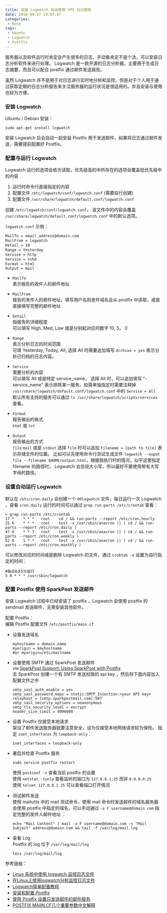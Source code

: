```yaml
---
title: 安装 Logwatch 自动获取 VPS 日志报告
date: 2016-09-27 19:07:47
categories:
 - Note
tags:
 - Ubuntu
 - Logwatch
 - Postfix
---
```

服务器以及软件运行时肯定会产生很多的日志，手动看肯定不是个法，可以安装日志分析软件来进行处理。
Logwatch 是一款开源的日志分析器，主要用于生成日志摘要，而且可以配合 postfix 通过邮件发送报告。  

虽然 Logwatch 并不是用于对日志进行实时地分析和监控，但是对于个人用于通过获取定期的日志分析报告来关注服务器的运行状况是很适用的。并且安装与使用也较为方便。
<!--more-->

### 安装 Logwatch
Ubuntu / Debian 安装：
```
sudo apt-get install logwatch
```
安装 Logwatch 后会自动一起安装 Postfix 用于发送邮件，如果将日志通过邮件发送，需要提前配置好 Postfix。

### 配置与运行 Logwatch  
Logwatch 运行的选项会依次读取，优先级高的中所存在的选项会覆盖低优先级中的内容
1. 运行时命令行直接指定的内容
2. 配置文件 `/etc/logwatch/conf/logwatch.conf` (需要自行创建)
3. 配置文件 `/usr/share/logwatch/default.conf/logwatch.conf`

创建 `/etc/logwatch/conf/logwatch.conf`， 该文件中的内容会覆盖 `/usr/share/logwatch/default.conf/logwatch.conf` 中的默认选项。  

`logwatch.conf` 示例：
```bash
MailTo = email_address@domain.com
MailFrom = logwatch
Detail = 10
Range = Yesterday
Service = http
Service = sshd
Format = html
Output = mail
```

- `MailTo`  
  表示报告的收件人的邮件地址

- `MailFrom`   
  报告的发件人的邮件地址，填写用户名则发件域名会从 postfix 中读取，或是直接填写完整的邮件地址

- `Detail`  
  指报告的详细程度    
  可以填写 High, Med, Low 或是分别起对应的数字 10, 5， 0

- `Range`  
  表示分析日志的时间范围  
  可填 Yesterday, Today, All, 选择 All 时需要追加填写 `Archive = yes` 表示分析已归档的日志内容。

- `Service`  
  需要分析的内容  
  可以填写 All 或是特定 service_name， 选择 All 时，可以追加填写 "-service_name" 表示排除某一服务。如需单独指定时需要注释掉 `/usr/share/logwatch/default.conf/logwatch.conf` 中的 `Service = All`  
  默认所有支持的服务可以通过 `ls /usr/share/logwatch/scripts/services` 查看。

- `Format`    
  报告输出的格式  
  `html` 或 `txt`

- `Output`  
  报告输出的方式  
  `file` `mail` 或是 `stdout`
  选择 `file` 时可以追加 `Filename = [path to file]` 表示存储文件的位置。
  比如可以先使用命令行测试生成文件 `logwatch --ouput file --filename $HOME/output.html`，根据我执行时的情况，似乎这里指定 filename 的路径时， Logwatch 会忽视大小写，所以最好不要使用带有大写字母的路径。

### 设置自动运行 Logwatch  
默认在 `/etc/cron.daily` 会创建一个 `00logwatch` 文件，每日运行一次 Logwatch ，查看 `cron.daily` 运行的时间可以通过 `grep run-parts /etc/crontab` 查看：
```
> grep run-parts /etc/crontab
17 *    * * *   root    cd / && run-parts --report /etc/cron.hourly
25 6    * * *   root    test -x /usr/sbin/anacron || ( cd / && run-parts --report /etc/cron.daily )
47 6    * * 7   root    test -x /usr/sbin/anacron || ( cd / && run-parts --report /etc/cron.weekly )
52 6    1 * *   root    test -x /usr/sbin/anacron || ( cd / && run-parts --report /etc/cron.monthly )
```

可以修改对应的时间或是删除 Logwatch 的文件，通过 `crobtab -e` 设置为自行指定的时间：
```
#每日0点5分运行
5 0 * * * /usr/sbin/logwatch
```

### 配置 Postfix 使用 SparkPost 发送邮件
安装 Logwatch 过程中已经安装了 postfix ，Logwatch 会使用 postfix 的 sendmail 发送邮件，无需安装其他软件。

配置 Postfix：  
编辑 Postfix 配置文件 `/etc/postfix/main.cf `  
- 设置发送域名  
  ```
  myhostname = domain.name
  myorigin = $myhostname
  #or myorigin=/etc/mailname
  ```
- 设置使用 SMTP 通过 SparkPost 发送邮件  
  via [SparkPost Support: Using SparkPost with Postfix](https://support.sparkpost.com/customer/portal/articles/2030960-using-sparkpost-with-postfix)  
  去 SparkPost 创建一个有 SMTP 发送权限的 api key ，然后将下面内容加入 配置文件之中
  ```
  smtp_sasl_auth_enable = yes
  smtp_sasl_password_maps = static:SMTP_Injection:<your API key>
  relayhost = [smtp.sparkpostmail.com]:587
  smtp_sasl_security_options = noanonymous
  smtp_tls_security_level = encrypt
  header_size_limit = 4096000
  ```
- 设置 Postfix 仅接受本地请求   
  架设了邮件发送服务器就要注意安全，设为仅接受本地网络请求较为保险。
  指定 `inet_interfaces` 为 `loopback-only`：
  ```
  inet_interfaces = loopback-only
  ```

- 重启并检查 Postfix 服务  
  ```
  sudo service postfix restart
  ```
  使用 `postconf -n` 查看当前 postfix 的设置  
  使用 `netstat -tunlp` 查看监听的端口为 `127.0.0.1:25` 而非 `0.0.0.0:25`  
  使用 `telnet 127.0.0.1 25` 可以查看端口打开情况

- 测试邮件发送  
  使用 mailutils 中的 mail 测试命令，使用 mail 命令时发送邮件的域名服务器会使用 postfix 中指定的域名，可以手动通过 `-a F username@domain.com` 指定完整的发件人邮件地址 ：
  ```
  echo "Mail Content" | mail -a F username@domain.com -s "Mail Subject" address@domain.com && tail -f /var/log/mail.log
  ```

- 查看 Log  
  Postfix 的 log 位于 `/var/log/mail/log`
  ```
  less /var/log/mail/log
  ```

参考链接：
- [Linux 系统中使用 logwatch 监控日志文件](https://linux.cn/article-4490-1.html)
- [在Linux上使用logwatch分析监控日志文件](https://segmentfault.com/a/1190000002537665)
- [Logwatch简单配置教程](https://www.mawenbao.com/note/logwatch.html)
- [安装和配置 Postfix](http://chloerei.com/2015/04/22/install-and-configure-postfix/)
- [使用 Postfix 设置只发送邮件的邮件服务](http://www.chrisyue.com/config-postfix-as-a-send-only-mail-server.html)
- [POSTFIX MAIIN.CF几个重要参数中文解释](http://bbs.51cto.com/thread-589893-1.html)
